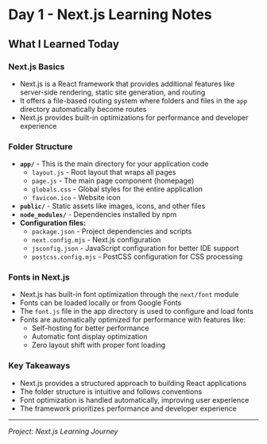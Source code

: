 # Day 1 - Next.js Learning Notes

## What I Learned Today

### Next.js Basics
- Next.js is a React framework that provides additional features like server-side rendering, static site generation, and routing
- It offers a file-based routing system where folders and files in the `app` directory automatically become routes
- Next.js provides built-in optimizations for performance and developer experience

### Folder Structure
- **`app/`** - This is the main directory for your application code
  - `layout.js` - Root layout that wraps all pages
  - `page.js` - The main page component (homepage)
  - `globals.css` - Global styles for the entire application
  - `favicon.ico` - Website icon
- **`public/`** - Static assets like images, icons, and other files
- **`node_modules/`** - Dependencies installed by npm
- **Configuration files:**
  - `package.json` - Project dependencies and scripts
  - `next.config.mjs` - Next.js configuration
  - `jsconfig.json` - JavaScript configuration for better IDE support
  - `postcss.config.mjs` - PostCSS configuration for CSS processing

### Fonts in Next.js
- Next.js has built-in font optimization through the `next/font` module
- Fonts can be loaded locally or from Google Fonts
- The `font.js` file in the app directory is used to configure and load fonts
- Fonts are automatically optimized for performance with features like:
  - Self-hosting for better performance
  - Automatic font display optimization
  - Zero layout shift with proper font loading

### Key Takeaways
- Next.js provides a structured approach to building React applications
- The folder structure is intuitive and follows conventions
- Font optimization is handled automatically, improving user experience
- The framework prioritizes performance and developer experience

---

*Project: Next.js Learning Journey* 